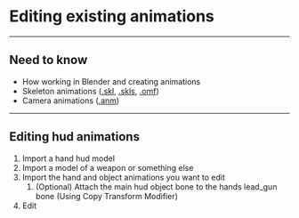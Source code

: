 # Editing existing animations

___

## Need to know

- How working in Blender and creating animations
- Skeleton animations ([.skl](../../reference/main-folders-and-files/file-formats/animations/skl-skls.md), [.skls](../../reference/main-folders-and-files/file-formats/animations/skl-skls.md), [.omf](../../reference/main-folders-and-files/file-formats/animations/omf.md))
- Camera animations ([.anm](../../reference/main-folders-and-files/file-formats/animations/anm.md))

___

## Editing hud animations

1. Import a hand hud model
2. Import a model of a weapon or something else
3. Import the hand and object animations you want to edit
   1. (Optional) Attach the main hud object bone to the hands lead_gun bone (Using Copy Transform Modifier)
4. Edit
